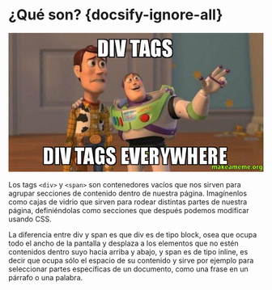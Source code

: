# ¿Qué son? {docsify-ignore-all}

![meme](../_images/meme_div_tags-min.jpg)

Los tags `<div>` y `<span>` son contenedores vacíos que nos sirven para agrupar secciones de contenido dentro de nuestra página. Imagínenlos como cajas de vidrio que sirven para rodear distintas partes de nuestra página, definiéndolas como secciones que después podemos modificar usando CSS.

La diferencia entre div y span es que div es de tipo block, osea que ocupa todo el ancho de la pantalla y desplaza a los elementos que no estén contenidos dentro suyo hacia arriba y abajo, y span es de tipo inline, es decir que ocupa sólo el espacio de su contenido y sirve por ejemplo para seleccionar partes específicas de un documento, como una frase en un párrafo o una palabra.
